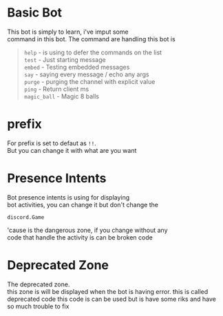 # Basic Bot
This bot is simply to learn, i've imput some<br>
command in this bot.
The command are handling this bot is
> `help` - is using to defer the commands on the list<br>
> `test` - Just starting message<br>
> `embed` - Testing embedded messages <br>
> `say` - saying every message / echo any args<br>
> `purge` - purging the channel with explicit value <br>
> `ping` - Return client ms <br>
> `magic_ball` - Magic 8 balls <br>

# prefix
For prefix is set to defaut as `!!`.<br>
But you can change it with what are you want<br>

# Presence Intents
Bot presence intents is using for displaying <br>
bot activities, you can change it but don't change the<br>
```
discord.Game
```
'cause is the dangerous zone, if you change without any <br>
code that handle the activity is can be broken code

# Deprecated Zone
The deprecated zone.<br>
this zone is will be displayed when the bot is having
error. this is called deprecated code
this code is can be used but is have some riks and
have so much trouble to fix

